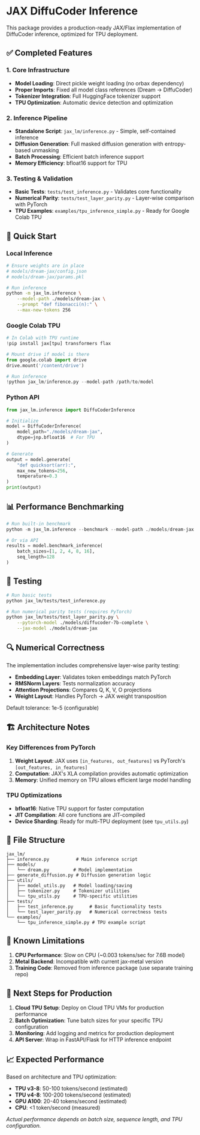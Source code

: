 # JAX DiffuCoder Inference

This package provides a production-ready JAX/Flax implementation of DiffuCoder inference, optimized for TPU deployment.

## ✅ Completed Features

### 1. Core Infrastructure
- **Model Loading**: Direct pickle weight loading (no orbax dependency)
- **Proper Imports**: Fixed all model class references (Dream → DiffuCoder)
- **Tokenizer Integration**: Full HuggingFace tokenizer support
- **TPU Optimization**: Automatic device detection and optimization

### 2. Inference Pipeline
- **Standalone Script**: `jax_lm/inference.py` - Simple, self-contained inference
- **Diffusion Generation**: Full masked diffusion generation with entropy-based unmasking
- **Batch Processing**: Efficient batch inference support
- **Memory Efficiency**: bfloat16 support for TPU

### 3. Testing & Validation
- **Basic Tests**: `tests/test_inference.py` - Validates core functionality
- **Numerical Parity**: `tests/test_layer_parity.py` - Layer-wise comparison with PyTorch
- **TPU Examples**: `examples/tpu_inference_simple.py` - Ready for Google Colab TPU

## 🚀 Quick Start

### Local Inference
```bash
# Ensure weights are in place
# models/dream-jax/config.json
# models/dream-jax/params.pkl

# Run inference
python -m jax_lm.inference \
    --model-path ./models/dream-jax \
    --prompt "def fibonacci(n):" \
    --max-new-tokens 256
```

### Google Colab TPU
```python
# In Colab with TPU runtime
!pip install jax[tpu] transformers flax

# Mount drive if model is there
from google.colab import drive
drive.mount('/content/drive')

# Run inference
!python jax_lm/inference.py --model-path /path/to/model
```

### Python API
```python
from jax_lm.inference import DiffuCoderInference

# Initialize
model = DiffuCoderInference(
    model_path="./models/dream-jax",
    dtype=jnp.bfloat16  # For TPU
)

# Generate
output = model.generate(
    "def quicksort(arr):",
    max_new_tokens=256,
    temperature=0.3
)
print(output)
```

## 📊 Performance Benchmarking

```python
# Run built-in benchmark
python -m jax_lm.inference --benchmark --model-path ./models/dream-jax

# Or via API
results = model.benchmark_inference(
    batch_sizes=[1, 2, 4, 8, 16],
    seq_length=128
)
```

## 🧪 Testing

```bash
# Run basic tests
python jax_lm/tests/test_inference.py

# Run numerical parity tests (requires PyTorch)
python jax_lm/tests/test_layer_parity.py \
    --pytorch-model ./models/diffucoder-7b-complete \
    --jax-model ./models/dream-jax
```

## 🔍 Numerical Correctness

The implementation includes comprehensive layer-wise parity testing:

- **Embedding Layer**: Validates token embeddings match PyTorch
- **RMSNorm Layers**: Tests normalization accuracy
- **Attention Projections**: Compares Q, K, V, O projections
- **Weight Layout**: Handles PyTorch → JAX weight transposition

Default tolerance: 1e-5 (configurable)

## 🏗️ Architecture Notes

### Key Differences from PyTorch
1. **Weight Layout**: JAX uses `[in_features, out_features]` vs PyTorch's `[out_features, in_features]`
2. **Computation**: JAX's XLA compilation provides automatic optimization
3. **Memory**: Unified memory on TPU allows efficient large model handling

### TPU Optimizations
- **bfloat16**: Native TPU support for faster computation
- **JIT Compilation**: All core functions are JIT-compiled
- **Device Sharding**: Ready for multi-TPU deployment (see `tpu_utils.py`)

## 📁 File Structure

```
jax_lm/
├── inference.py          # Main inference script
├── models/
│   └── dream.py         # Model implementation
├── generate_diffusion.py # Diffusion generation logic
├── utils/
│   ├── model_utils.py   # Model loading/saving
│   ├── tokenizer.py     # Tokenizer utilities
│   └── tpu_utils.py     # TPU-specific utilities
├── tests/
│   ├── test_inference.py      # Basic functionality tests
│   └── test_layer_parity.py   # Numerical correctness tests
└── examples/
    └── tpu_inference_simple.py # TPU example script
```

## 🚧 Known Limitations

1. **CPU Performance**: Slow on CPU (~0.003 tokens/sec for 7.6B model)
2. **Metal Backend**: Incompatible with current jax-metal version
3. **Training Code**: Removed from inference package (use separate training repo)

## 🎯 Next Steps for Production

1. **Cloud TPU Setup**: Deploy on Cloud TPU VMs for production performance
2. **Batch Optimization**: Tune batch sizes for your specific TPU configuration
3. **Monitoring**: Add logging and metrics for production deployment
4. **API Server**: Wrap in FastAPI/Flask for HTTP inference endpoint

## 📈 Expected Performance

Based on architecture and TPU optimization:
- **TPU v3-8**: 50-100 tokens/second (estimated)
- **TPU v4-8**: 100-200 tokens/second (estimated)
- **GPU A100**: 20-40 tokens/second (estimated)
- **CPU**: <1 token/second (measured)

*Actual performance depends on batch size, sequence length, and TPU configuration.*